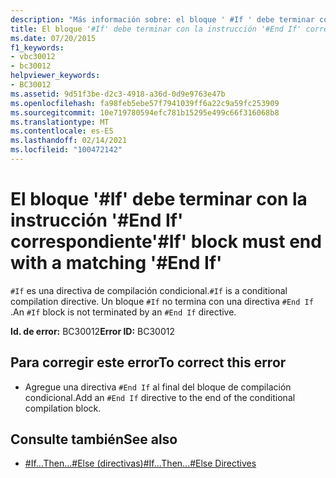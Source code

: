 ```yaml
---
description: "Más información sobre: el bloque ' #If ' debe terminar con la ' #End if ' correspondiente"
title: El bloque '#If' debe terminar con la instrucción '#End If' correspondiente
ms.date: 07/20/2015
f1_keywords:
- vbc30012
- bc30012
helpviewer_keywords:
- BC30012
ms.assetid: 9d51f3be-d2c3-4918-a36d-0d9e9763e47b
ms.openlocfilehash: fa98feb5ebe57f7941039ff6a22c9a59fc253909
ms.sourcegitcommit: 10e719780594efc781b15295e499c66f316068b8
ms.translationtype: MT
ms.contentlocale: es-ES
ms.lasthandoff: 02/14/2021
ms.locfileid: "100472142"
---
```

# <a name="if-block-must-end-with-a-matching-end-if"></a><span data-ttu-id="7dec5-103">El bloque '#If' debe terminar con la instrucción '#End If' correspondiente</span><span class="sxs-lookup"><span data-stu-id="7dec5-103">'#If' block must end with a matching '#End If'</span></span>

<span data-ttu-id="7dec5-104">`#If` es una directiva de compilación condicional.</span><span class="sxs-lookup"><span data-stu-id="7dec5-104">`#If` is a conditional compilation directive.</span></span> <span data-ttu-id="7dec5-105">Un bloque `#If` no termina con una directiva `#End If` .</span><span class="sxs-lookup"><span data-stu-id="7dec5-105">An `#If` block is not terminated by an `#End If` directive.</span></span>  
  
 <span data-ttu-id="7dec5-106">**Id. de error:** BC30012</span><span class="sxs-lookup"><span data-stu-id="7dec5-106">**Error ID:** BC30012</span></span>  
  
## <a name="to-correct-this-error"></a><span data-ttu-id="7dec5-107">Para corregir este error</span><span class="sxs-lookup"><span data-stu-id="7dec5-107">To correct this error</span></span>  
  
- <span data-ttu-id="7dec5-108">Agregue una directiva `#End If` al final del bloque de compilación condicional.</span><span class="sxs-lookup"><span data-stu-id="7dec5-108">Add an `#End If` directive to the end of the conditional compilation block.</span></span>  
  
## <a name="see-also"></a><span data-ttu-id="7dec5-109">Consulte también</span><span class="sxs-lookup"><span data-stu-id="7dec5-109">See also</span></span>

- [<span data-ttu-id="7dec5-110">#If...Then...#Else (directivas)</span><span class="sxs-lookup"><span data-stu-id="7dec5-110">#If...Then...#Else Directives</span></span>](../language-reference/directives/if-then-else-directives.md)
